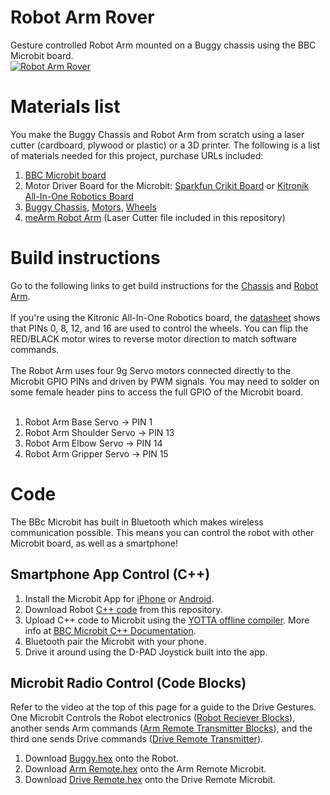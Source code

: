 # Robot Arm Rover
Gesture controlled Robot Arm mounted on a Buggy chassis using the BBC Microbit board.
<br>
[![Robot Arm Rover](https://img.youtube.com/vi/7o0pC0yS0pI/0.jpg)](https://www.youtube.com/watch?v=7o0pC0yS0pI)

# Materials list
You make the Buggy Chassis and Robot Arm from scratch using a laser cutter (cardboard, plywood or plastic) or a 3D printer. The following is a list of materials needed for this project, purchase URLs included:

1. [BBC Microbit board]()
2. Motor Driver Board for the Microbit: [Sparkfun Crikit Board]() or [Kitronik All-In-One Robotics Board]()
3. [Buggy Chassis](), [Motors](), [Wheels]()
4. [meArm Robot Arm]() (Laser Cutter file included in this repository)


# Build instructions
Go to the following links to get build instructions for the [Chassis]() and [Robot Arm](). 
<br>
<br>
If you're using the Kitronic All-In-One Robotics board, the [datasheet]() shows that PINs 0, 8, 12, and 16 are used to control the wheels. You can flip the RED/BLACK motor wires to reverse motor direction to match software commands.
<br>
<br>
The Robot Arm uses four 9g Servo motors connected directly to the Microbit GPIO PINs and driven by PWM signals. You may need to solder on some female header pins to access the full GPIO of the Microbit board.
<br>
<br>
1. Robot Arm Base Servo -> PIN 1
2. Robot Arm Shoulder Servo -> PIN 13
3. Robot Arm Elbow Servo -> PIN 14
4. Robot Arm Gripper Servo -> PIN 15


# Code
The BBc Microbit has built in Bluetooth which makes wireless communication possible. This means you can control the robot with other Microbit board, as well as a smartphone!

## Smartphone App Control (C++)
1. Install the Microbit App for [iPhone]() or [Android]().
2. Download Robot [C++ code]() from this repository.
3. Upload C++ code to Microbit using the [YOTTA offline compiler](). More info at [BBC Microbit C++ Documentation]().
4. Bluetooth pair the Microbit with your phone.
5. Drive it around using the D-PAD Joystick built into the app.

## Microbit Radio Control (Code Blocks)
Refer to the video at the top of this page for a guide to the Drive Gestures. One Microbit Controls the Robot electronics ([Robot Reciever Blocks]()), another sends Arm commands ([Arm Remote Transmitter Blocks]()), and the third one sends Drive commands ([Drive Remote Transmitter]()).

1. Download [Buggy.hex]() onto the Robot.
2. Download [Arm Remote.hex]() onto the Arm Remote Microbit.
3. Download [Drive Remote.hex]() onto the Drive Remote Microbit.


